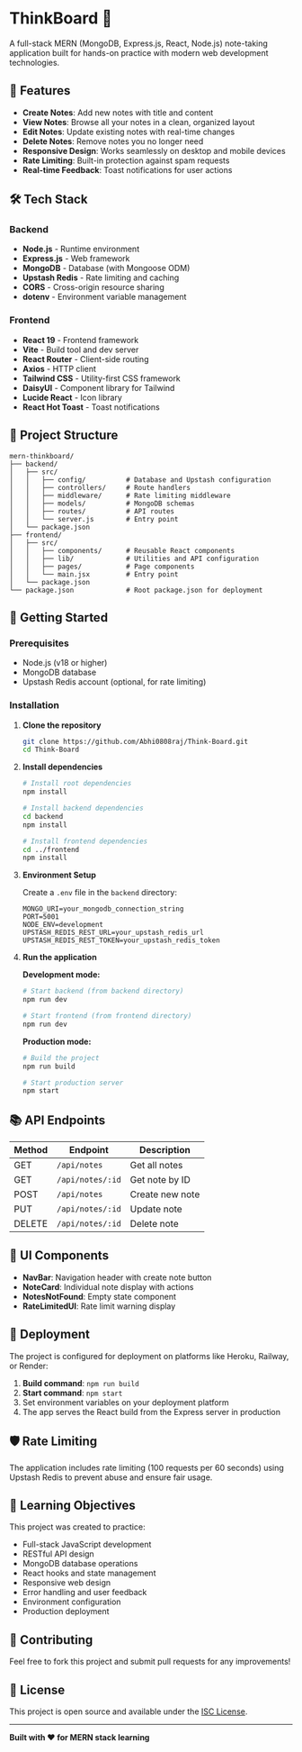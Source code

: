 # ThinkBoard 📝

A full-stack MERN (MongoDB, Express.js, React, Node.js) note-taking application built for hands-on practice with modern web development technologies.

## 🚀 Features

- **Create Notes**: Add new notes with title and content
- **View Notes**: Browse all your notes in a clean, organized layout
- **Edit Notes**: Update existing notes with real-time changes
- **Delete Notes**: Remove notes you no longer need
- **Responsive Design**: Works seamlessly on desktop and mobile devices
- **Rate Limiting**: Built-in protection against spam requests
- **Real-time Feedback**: Toast notifications for user actions

## 🛠️ Tech Stack

### Backend
- **Node.js** - Runtime environment
- **Express.js** - Web framework
- **MongoDB** - Database (with Mongoose ODM)
- **Upstash Redis** - Rate limiting and caching
- **CORS** - Cross-origin resource sharing
- **dotenv** - Environment variable management

### Frontend
- **React 19** - Frontend framework
- **Vite** - Build tool and dev server
- **React Router** - Client-side routing
- **Axios** - HTTP client
- **Tailwind CSS** - Utility-first CSS framework
- **DaisyUI** - Component library for Tailwind
- **Lucide React** - Icon library
- **React Hot Toast** - Toast notifications

## 📁 Project Structure

```
mern-thinkboard/
├── backend/
│   ├── src/
│   │   ├── config/          # Database and Upstash configuration
│   │   ├── controllers/     # Route handlers
│   │   ├── middleware/      # Rate limiting middleware
│   │   ├── models/          # MongoDB schemas
│   │   ├── routes/          # API routes
│   │   └── server.js        # Entry point
│   └── package.json
├── frontend/
│   ├── src/
│   │   ├── components/      # Reusable React components
│   │   ├── lib/             # Utilities and API configuration
│   │   ├── pages/           # Page components
│   │   └── main.jsx         # Entry point
│   └── package.json
└── package.json             # Root package.json for deployment
```

## 🚦 Getting Started

### Prerequisites
- Node.js (v18 or higher)
- MongoDB database
- Upstash Redis account (optional, for rate limiting)

### Installation

1. **Clone the repository**
   ```bash
   git clone https://github.com/Abhi0808raj/Think-Board.git
   cd Think-Board
   ```

2. **Install dependencies**
   ```bash
   # Install root dependencies
   npm install
   
   # Install backend dependencies
   cd backend
   npm install
   
   # Install frontend dependencies
   cd ../frontend
   npm install
   ```

3. **Environment Setup**
   
   Create a `.env` file in the `backend` directory:
   ```env
   MONGO_URI=your_mongodb_connection_string
   PORT=5001
   NODE_ENV=development
   UPSTASH_REDIS_REST_URL=your_upstash_redis_url
   UPSTASH_REDIS_REST_TOKEN=your_upstash_redis_token
   ```

4. **Run the application**
   
   **Development mode:**
   ```bash
   # Start backend (from backend directory)
   npm run dev
   
   # Start frontend (from frontend directory)
   npm run dev
   ```
   
   **Production mode:**
   ```bash
   # Build the project
   npm run build
   
   # Start production server
   npm start
   ```

## 📚 API Endpoints

| Method | Endpoint | Description |
|--------|----------|-------------|
| GET | `/api/notes` | Get all notes |
| GET | `/api/notes/:id` | Get note by ID |
| POST | `/api/notes` | Create new note |
| PUT | `/api/notes/:id` | Update note |
| DELETE | `/api/notes/:id` | Delete note |

## 🎨 UI Components

- **NavBar**: Navigation header with create note button
- **NoteCard**: Individual note display with actions
- **NotesNotFound**: Empty state component
- **RateLimitedUI**: Rate limit warning display

## 🚀 Deployment

The project is configured for deployment on platforms like Heroku, Railway, or Render:

1. **Build command**: `npm run build`
2. **Start command**: `npm start`
3. Set environment variables on your deployment platform
4. The app serves the React build from the Express server in production

## 🛡️ Rate Limiting

The application includes rate limiting (100 requests per 60 seconds) using Upstash Redis to prevent abuse and ensure fair usage.

## 🎯 Learning Objectives

This project was created to practice:
- Full-stack JavaScript development
- RESTful API design
- MongoDB database operations
- React hooks and state management
- Responsive web design
- Error handling and user feedback
- Environment configuration
- Production deployment

## 🤝 Contributing

Feel free to fork this project and submit pull requests for any improvements!

## 📄 License

This project is open source and available under the [ISC License](LICENSE).

---

**Built with ❤️ for MERN stack learning**
